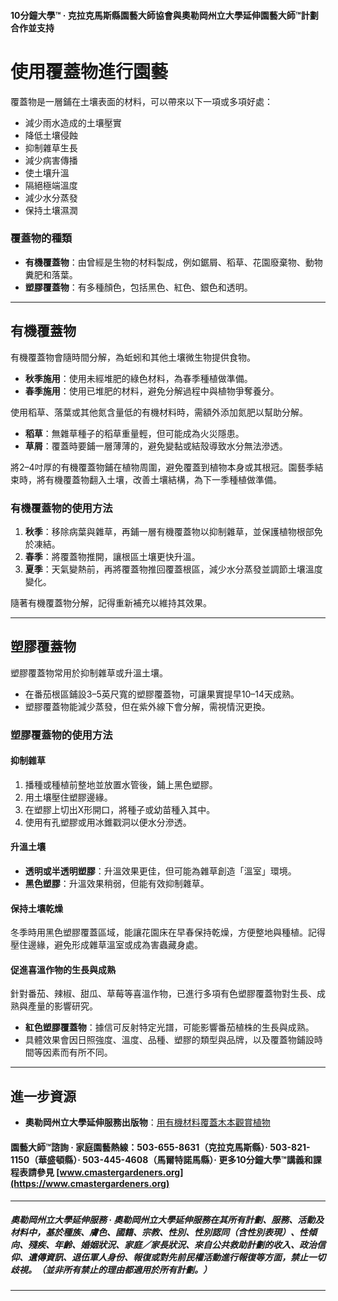 #### 10分鐘大學™ · 克拉克馬斯縣園藝大師協會與奧勒岡州立大學延伸園藝大師™計劃合作並支持

# 使用覆蓋物進行園藝

覆蓋物是一層鋪在土壤表面的材料，可以帶來以下一項或多項好處：

- 減少雨水造成的土壤壓實
- 降低土壤侵蝕
- 抑制雜草生長
- 減少病害傳播
- 使土壤升溫
- 隔絕極端溫度
- 減少水分蒸發
- 保持土壤濕潤

### 覆蓋物的種類

- **有機覆蓋物**：由曾經是生物的材料製成，例如鋸屑、稻草、花園廢棄物、動物糞肥和落葉。
- **塑膠覆蓋物**：有多種顏色，包括黑色、紅色、銀色和透明。

---

## 有機覆蓋物

有機覆蓋物會隨時間分解，為蚯蚓和其他土壤微生物提供食物。

- **秋季施用**：使用未經堆肥的綠色材料，為春季種植做準備。
- **春季施用**：使用已堆肥的材料，避免分解過程中與植物爭奪養分。

使用稻草、落葉或其他氮含量低的有機材料時，需額外添加氮肥以幫助分解。

- **稻草**：無雜草種子的稻草重量輕，但可能成為火災隱患。
- **草屑**：覆蓋時要鋪一層薄薄的，避免變黏或結殼導致水分無法滲透。

將2–4吋厚的有機覆蓋物鋪在植物周圍，避免覆蓋到植物本身或其根冠。園藝季結束時，將有機覆蓋物翻入土壤，改善土壤結構，為下一季種植做準備。

### 有機覆蓋物的使用方法

1. **秋季**：移除病葉與雜草，再鋪一層有機覆蓋物以抑制雜草，並保護植物根部免於凍結。
2. **春季**：將覆蓋物推開，讓根區土壤更快升溫。
3. **夏季**：天氣變熱前，再將覆蓋物推回覆蓋根區，減少水分蒸發並調節土壤溫度變化。

隨著有機覆蓋物分解，記得重新補充以維持其效果。

---

## 塑膠覆蓋物

塑膠覆蓋物常用於抑制雜草或升溫土壤。

- 在番茄根區鋪設3–5英尺寬的塑膠覆蓋物，可讓果實提早10–14天成熟。
- 塑膠覆蓋物能減少蒸發，但在紫外線下會分解，需視情況更換。

### 塑膠覆蓋物的使用方法

#### 抑制雜草

1. 播種或種植前整地並放置水管後，鋪上黑色塑膠。
2. 用土壤壓住塑膠邊緣。
3. 在塑膠上切出X形開口，將種子或幼苗種入其中。
4. 使用有孔塑膠或用冰錐戳洞以便水分滲透。

#### 升溫土壤

- **透明或半透明塑膠**：升溫效果更佳，但可能為雜草創造「溫室」環境。
- **黑色塑膠**：升溫效果稍弱，但能有效抑制雜草。

#### 保持土壤乾燥

冬季時用黑色塑膠覆蓋區域，能讓花園床在早春保持乾燥，方便整地與種植。記得壓住邊緣，避免形成雜草溫室或成為害蟲藏身處。

#### 促進喜溫作物的生長與成熟

針對番茄、辣椒、甜瓜、草莓等喜溫作物，已進行多項有色塑膠覆蓋物對生長、成熟與產量的影響研究。

- **紅色塑膠覆蓋物**：據信可反射特定光譜，可能影響番茄植株的生長與成熟。
- 具體效果會因日照強度、溫度、品種、塑膠的類型與品牌，以及覆蓋物鋪設時間等因素而有所不同。

---

## 進一步資源

- **奧勒岡州立大學延伸服務出版物**：[用有機材料覆蓋木本觀賞植物](https://catalog.extension.oregonstate.edu/ec1629)

#### 園藝大師™諮詢 · 家庭園藝熱線：503-655-8631（克拉克馬斯縣）· 503-821-1150（華盛頓縣）· 503-445-4608（馬爾特諾馬縣）· 更多10分鐘大學™講義和課程表請參見 [www.cmastergardeners.org](https://www.cmastergardeners.org)

---

##### 奧勒岡州立大學延伸服務 · 奧勒岡州立大學延伸服務在其所有計劃、服務、活動及材料中，基於種族、膚色、國籍、宗教、性別、性別認同（含性別表現）、性傾向、殘疾、年齡、婚姻狀況、家庭／家長狀況、來自公共救助計劃的收入、政治信仰、遺傳資訊、退伍軍人身份、報復或對先前民權活動進行報復等方面，禁止一切歧視。（並非所有禁止的理由都適用於所有計劃。）
---